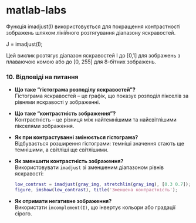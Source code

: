 # matlab-labs

Функція imadjust(I) використовується для покращення контрастності зображень шляхом лінійного розтягування діапазону яскравостей.

J = imadjust(I);

Цей виклик розтягує діапазон яскравостей I до [0,1] для зображень з плаваючою комою або до [0, 255] для 8-бітних зображень.


### **10. Відповіді на питання**  

- **Що таке “гістограма розподілу яскравостей”?**  
  Гістограма яскравостей – це графік, що показує розподіл пікселів за рівнями яскравості у зображенні.  

- **Що таке “контрастність зображення”?**  
  Контрастність – це різниця між найтемнішими та найсвітлішими пікселями зображення.  

- **Як при контрастуванні змінюється гістограма?**  
  Відбувається розширення гістограми: темніші значення стають ще темнішими, а світліші ще світлішими.  

- **Як зменшити контрастність зображення?**  
  Використовувати `imadjust` зі зменшеним діапазоном рівнів яскравості:  
  ```matlab
  low_contrast = imadjust(gray_img, stretchlim(gray_img), [0.3 0.7]);
  figure, imshow(low_contrast), title('Зменшена контрастність');
  ```  

- **Як отримати негативне зображення?**  
  Використати `imcomplement(I)`, що інвертує кольори або градації сірого.